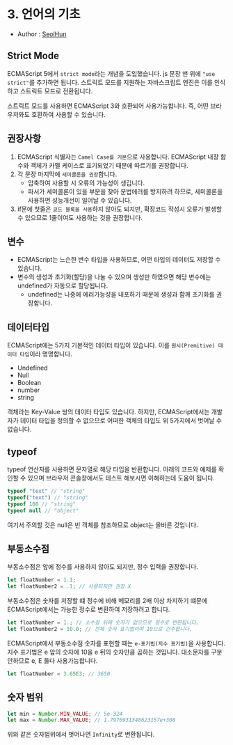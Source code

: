 # 3. 언어의 기초
- Author : [SeolHun](https://github.com/Seolhun/)

## Strict Mode
ECMAScript 5에서 `strict mode`라는 개념을 도입했습니다. js 문장 맨 위에 `"use strict"`를 추가하면 됩니다. 스트릭트 모드를 지원하는 자바스크립트 엔진은 이를 인식하고 스트릭트 모드로 전환됩니다.

스트릭트 모드를 사용하면 ECMAScript 3와 호환되어 사용가능합니다. 즉, 어떤 브라우저와도 호환하여 사용할 수 있습니다.

## 권장사항
1. ECMAScript 식별자는 `Camel Case를 기본`으로 사용합니다. ECMAScript 내장 함수와 객체가 카멜 케이스로 표기되었기 때문에 따르기를 권장합니다.
2. 각 문장 마지막에 `세미콜론을 권장`합니다.
	- 압축하여 사용할 시 오류의 가능성이 생깁니다.
	- 파서가 세미콜론이 있을 부분을 찾아 문법에러를 방지하려 하므로, 세미콜론을 사용하면 성능개선이 일어날 수 있습니다.
3. if문에 첫줄은 `코드 블록을 사용`하지 않아도 되지만, 확장코드 작성시 오류가 발생할 수 있으므로 1줄이여도 사용하는 것을 권장합니다.

## 변수
- ECMAScript는 느슨한 변수 타입을 사용하므로, 어떤 타입의 데이터도 저장할 수 있습니다.
- 변수의 생성과 초기화(할당)을 나눌 수 있으며 생성만 하였으면 해당 변수에는 undefined가 자동으로 할당됩니다.
	- undefined는 나중에 에러가능성을 내포하기 때문에 생성과 함께 초기화를 권장합니다.

## 데이터타입
ECMAScript에는 5가지 기본적인 데이터 타입이 있습니다. 이를 `원시(Premitive) 데이터 타입`이라 명명합니다.
- Undefined
- Null
- Boolean
- number
- string

객체라는 Key-Value 쌍의 데이터 타입도 있습니다. 하지만, ECMAScript에서는 개발자가 데이터 타입을 정의할 수 없으므로 어떠한 객체의 타입도 위 5가지에서 벗어날 수 없습니다.

## typeof
typeof 연산자를 사용하면 문자열로 해당 타입을 반환합니다. 아래의 코드와 예제를 확인할 수 있으며 브라우저 콘솔창에서도 테스트 해보시면 이해하는데 도움이 됩니다.

```js
typeof "text" // "string"
typeof("text") // "string"
typeof 100 // "string"
typeof null // "object"
```

여기서 주의할 것은 null은 빈 객체를 참조하므로 object는 올바른 것입니다.

## 부동소수점
부동소수점은 앞에 정수를 사용하지 않아도 되지만, 정수 입력을 권장합니다.

```js
let floatNumber = 1.1; 
let floatNumber2 = .1; // 사용되지만 권장 X
```

부동소수점은 숫자를 저장할 떄 정수에 비해 메모리를 2배 이상 차지하기 떄문에 ECMAScript에서는 가능한 정수로 변환하여 저장하려고 합니다.

```js
let floatNumber = 1.; // 소수점 뒤에 숫자가 없으므로 정수로 변환됩니다.
let floatNumber2 = 10.0; // 전체 숫자 표기법이며 10으로 간주합니다.
```

ECMAScript에서 부동소수점 숫자를 표현할 때는 `e-표기법(지수 표기법)`을 사용합니다. 지수 표기법은 e 앞의 숫자에 10을 e 뒤의 숫자만큼 곱하는 것입니다. 대소문자를 구분안하므로 e, E 둘다 사용가능합니다.

```js
let floatNumber = 3.65E3; // 3650 
```

## 숫자 범위
```js
let min = Number.MIN_VALUE; // 5e-324
let max = Number.MAX_VALUE; // 1.7976931348623157e+308
```

위와 같은 숫자범위에서 벗어나면 `Infinity`로 변환됩니다.


